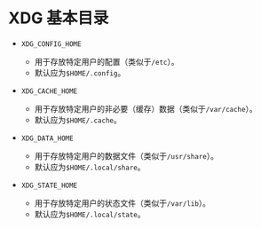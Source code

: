 # XDG 基本目录

- `XDG_CONFIG_HOME`

  - 用于存放特定用户的配置（类似于`/etc`）。
  - 默认应为`$HOME/.config`。

- `XDG_CACHE_HOME`

  - 用于存放特定用户的非必要（缓存）数据（类似于`/var/cache`）。
  - 默认应为`$HOME/.cache`。

- `XDG_DATA_HOME`

  - 用于存放特定用户的数据文件（类似于`/usr/share`）。
  - 默认应为`$HOME/.local/share`。

- `XDG_STATE_HOME`

  - 用于存放特定用户的状态文件（类似于`/var/lib`）。
  - 默认应为`$HOME/.local/state`。
